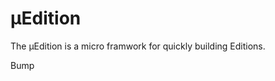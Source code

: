 # μEdition

The μEdition is a micro framwork for quickly building Editions.

Bump

```{tableofcontents}
```
